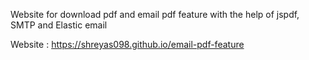 
Website for download pdf and email pdf feature with the help of jspdf, SMTP and Elastic email

Website : https://shreyas098.github.io/email-pdf-feature
